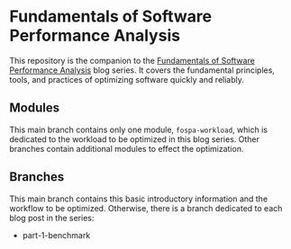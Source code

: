 # Fundamentals of Software Performance Analysis

This repository is the companion to the [Fundamentals of Software
Performance
Analysis](https://sigpwned.com/2022/04/12/introduction-to-fundamentals-of-software-performance-analysis/)
blog series. It covers the fundamental principles, tools, and
practices of optimizing software quickly and reliably.

## Modules

This main branch contains only one module, `fospa-workload`, which is
dedicated to the workload to be optimized in this blog series. Other
branches contain additional modules to effect the optimization.

## Branches

This main branch contains this basic introductory information and the
workflow to be optimized. Otherwise, there is a branch dedicated to
each blog post in the series:

* part-1-benchmark

